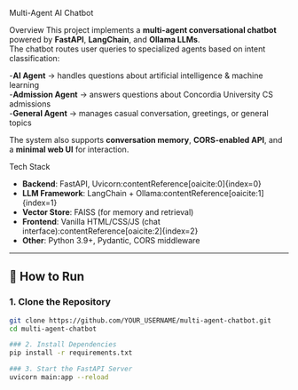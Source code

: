 Multi-Agent AI Chatbot

Overview
This project implements a **multi-agent conversational chatbot** powered by **FastAPI**, **LangChain**, and **Ollama LLMs**.  
The chatbot routes user queries to specialized agents based on intent classification:

-**AI Agent** → handles questions about artificial intelligence & machine learning  
-**Admission Agent** → answers questions about Concordia University CS admissions  
-**General Agent** → manages casual conversation, greetings, or general topics  

The system also supports **conversation memory**, **CORS-enabled API**, and a **minimal web UI** for interaction.

Tech Stack
- **Backend**: FastAPI, Uvicorn:contentReference[oaicite:0]{index=0}  
- **LLM Framework**: LangChain + Ollama:contentReference[oaicite:1]{index=1}  
- **Vector Store**: FAISS (for memory and retrieval)  
- **Frontend**: Vanilla HTML/CSS/JS (chat interface):contentReference[oaicite:2]{index=2}  
- **Other**: Python 3.9+, Pydantic, CORS middleware  

---

## 🚀 How to Run

### 1. Clone the Repository
```bash
git clone https://github.com/YOUR_USERNAME/multi-agent-chatbot.git
cd multi-agent-chatbot

### 2. Install Dependencies
pip install -r requirements.txt

### 3. Start the FastAPI Server
uvicorn main:app --reload


